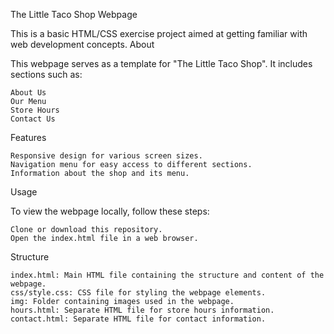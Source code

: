 The Little Taco Shop Webpage

This is a basic HTML/CSS exercise project aimed at getting familiar with web development concepts.
About

This webpage serves as a template for "The Little Taco Shop". It includes sections such as:

    About Us
    Our Menu
    Store Hours
    Contact Us

Features

    Responsive design for various screen sizes.
    Navigation menu for easy access to different sections.
    Information about the shop and its menu.

Usage

To view the webpage locally, follow these steps:

    Clone or download this repository.
    Open the index.html file in a web browser.

Structure

    index.html: Main HTML file containing the structure and content of the webpage.
    css/style.css: CSS file for styling the webpage elements.
    img: Folder containing images used in the webpage.
    hours.html: Separate HTML file for store hours information.
    contact.html: Separate HTML file for contact information.
